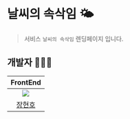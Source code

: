 # 날씨의 속삭임 🌤️ 
> 서비스 `날씨의 속삭임` 렌딩페이지 입니다.

## 개발자 🧑🏻‍💻
|FrontEnd|
|:-:|
|![](https://avatars.githubusercontent.com/hyunolike?size=100)|
|[장현호](https://github.com/hyunolike)|
